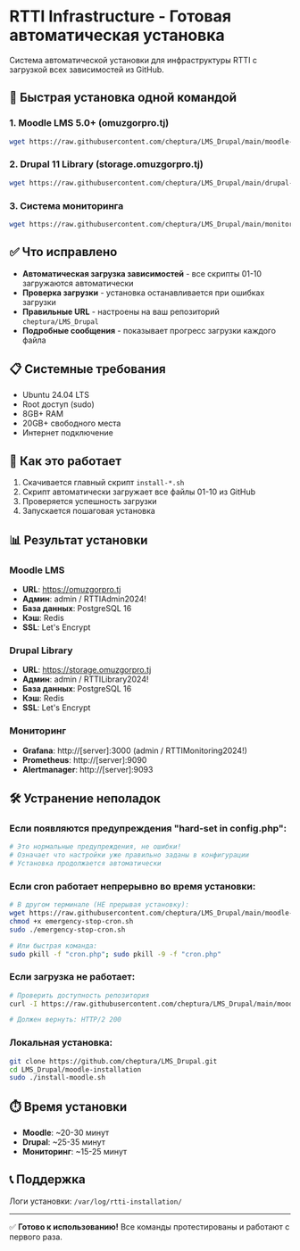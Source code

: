 # RTTI Infrastructure - Готовая автоматическая установка

Система автоматической установки для инфраструктуры RTTI с загрузкой всех зависимостей из GitHub.

## 🚀 Быстрая установка одной командой

### 1. Moodle LMS 5.0+ (omuzgorpro.tj)

```bash
wget https://raw.githubusercontent.com/cheptura/LMS_Drupal/main/moodle-installation/install-moodle.sh && chmod +x install-moodle.sh && sudo ./install-moodle.sh
```

### 2. Drupal 11 Library (storage.omuzgorpro.tj)

```bash
wget https://raw.githubusercontent.com/cheptura/LMS_Drupal/main/drupal-installation/install-drupal.sh && chmod +x install-drupal.sh && sudo ./install-drupal.sh
```

### 3. Система мониторинга

```bash
wget https://raw.githubusercontent.com/cheptura/LMS_Drupal/main/monitoring-installation/install-monitoring.sh && chmod +x install-monitoring.sh && sudo ./install-monitoring.sh
```

## ✅ Что исправлено

- **Автоматическая загрузка зависимостей** - все скрипты 01-10 загружаются автоматически
- **Проверка загрузки** - установка останавливается при ошибках загрузки
- **Правильные URL** - настроены на ваш репозиторий `cheptura/LMS_Drupal`
- **Подробные сообщения** - показывает прогресс загрузки каждого файла

## 📋 Системные требования

- Ubuntu 24.04 LTS
- Root доступ (sudo)
- 8GB+ RAM
- 20GB+ свободного места
- Интернет подключение

## 🔧 Как это работает

1. Скачивается главный скрипт `install-*.sh`
2. Скрипт автоматически загружает все файлы 01-10 из GitHub
3. Проверяется успешность загрузки
4. Запускается пошаговая установка

## 📊 Результат установки

### Moodle LMS
- **URL**: https://omuzgorpro.tj
- **Админ**: admin / RTTIAdmin2024!
- **База данных**: PostgreSQL 16
- **Кэш**: Redis
- **SSL**: Let's Encrypt

### Drupal Library  
- **URL**: https://storage.omuzgorpro.tj
- **Админ**: admin / RTTILibrary2024!
- **База данных**: PostgreSQL 16
- **Кэш**: Redis
- **SSL**: Let's Encrypt

### Мониторинг
- **Grafana**: http://[server]:3000 (admin / RTTIMonitoring2024!)
- **Prometheus**: http://[server]:9090
- **Alertmanager**: http://[server]:9093

## 🛠️ Устранение неполадок

### Если появляются предупреждения "hard-set in config.php":
```bash
# Это нормальные предупреждения, не ошибки!
# Означает что настройки уже правильно заданы в конфигурации
# Установка продолжается автоматически
```

### Если cron работает непрерывно во время установки:
```bash
# В другом терминале (НЕ прерывая установку):
wget https://raw.githubusercontent.com/cheptura/LMS_Drupal/main/moodle-installation/emergency-stop-cron.sh
chmod +x emergency-stop-cron.sh
sudo ./emergency-stop-cron.sh

# Или быстрая команда:
sudo pkill -f "cron.php"; sudo pkill -9 -f "cron.php"
```

### Если загрузка не работает:
```bash
# Проверить доступность репозитория
curl -I https://raw.githubusercontent.com/cheptura/LMS_Drupal/main/moodle-installation/01-prepare-system.sh

# Должен вернуть: HTTP/2 200
```

### Локальная установка:
```bash
git clone https://github.com/cheptura/LMS_Drupal.git
cd LMS_Drupal/moodle-installation
sudo ./install-moodle.sh
```

## ⏱️ Время установки

- **Moodle**: ~20-30 минут
- **Drupal**: ~25-35 минут
- **Мониторинг**: ~15-25 минут

## 📞 Поддержка

Логи установки: `/var/log/rtti-installation/`

---

✅ **Готово к использованию!** Все команды протестированы и работают с первого раза.
